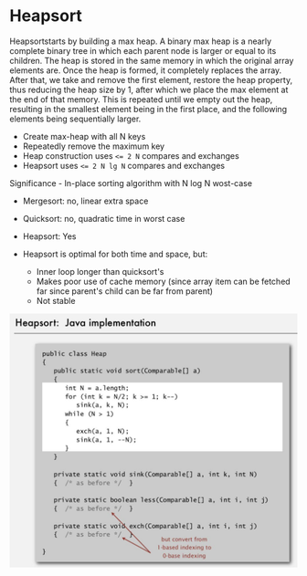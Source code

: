 # Heapsort

Heapsortstarts by building a max heap. A binary max heap is a nearly complete binary tree in which each parent node is larger or equal to its children. The heap is stored in the same memory in which the original array elements are. Once the heap is formed, it completely replaces the array. After that, we take and remove the first element, restore the heap property, thus reducing the heap size by 1, after which we place the max element at the end of that memory. This is repeated until we empty out the heap, resulting in the smallest element being in the first place, and the following elements being sequentially larger.

- Create max-heap with all N keys
- Repeatedly remove the maximum key
- Heap construction uses `<= 2 N` compares and exchanges
- Heapsort uses `<= 2 N lg N` compares and exchanges

Significance - In-place sorting algorithm with N log N wost-case

- Mergesort: no, linear extra space
- Quicksort: no, quadratic time in worst case
- Heapsort: Yes

- Heapsort is optimal for both time and space, but:
  - Inner loop longer than quicksort's
  - Makes poor use of cache memory (since array item can be fetched far since parent's child can be far from parent)
  - Not stable

![image](../../media/Heapsort-image1.jpg)
